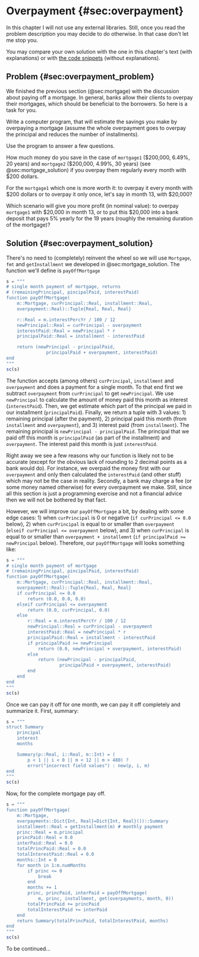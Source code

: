 # Overpayment {#sec:overpayment}

In this chapter I will not use any external libraries. Still, once you read the
problem description you may decide to do otherwise. In that case don't let me
stop you.

You may compare your own solution with the one in this chapter's text (with
explanations) or with [the code
snippets](https://github.com/b-lukaszuk/BS_wJ_eng/tree/main/code_snippets/overpayment)
(without explanations).

## Problem {#sec:overpayment_problem}

We finished the previous section (@sec:mortgage) with the discussion about
paying off a mortgage. In general, banks allow their clients to overpay their
mortgages, which should be beneficial to the borrowers. So here is a task for
you.

Write a computer program, that will estimate the savings you make by overpaying
a mortgage (assume the whole overpayment goes to overpay the principal and
reduces the number of installments).

Use the program to answer a few questions.

How much money do you save in the case of `mortgage1` (\$200,000, 6.49%, 20
years) and `mortgage2` (\$200,000, 4.99%, 30 years) (see @sec:mortgage_solution)
if you overpay them regularly every month with \$200 dollars.

For the `mortgage1` which one is more worth it: to overpay it every month with
\$200 dollars or to overpay it only once, let's say in month 13, with \$20,000?

Which scenario will give you more profit (in nominal value): to overpay
`mortgage1` with \$20,000 in month 13, or to put this \$20,000 into a bank
deposit that pays 5% yearly for the 19 years (roughly the remaining duration of
the mortgage)?

## Solution {#sec:overpayment_solution}

There's no need to (completely) reinvent the wheel so we will use `Mortgage`,
`fmt` and `getInstallment` we developed in @sec:mortgage_solution. The function
we'll define is `payOffMortgage`

```jl
s = """
# single month payment of mortgage, returns
# (remainingPrincipal, pincipalPaid, interestPaid)
function payOffMortgage(
    m::Mortgage, curPrincipal::Real, installment::Real,
    overpayment::Real)::Tuple{Real, Real, Real}

    r::Real = m.interestPercYr / 100 / 12
    newPrincipal::Real = curPrincipal - overpayment
    interestPaid::Real = newPrincipal * r
    principalPaid::Real = installment - interestPaid

    return (newPrincipal - principalPaid,
               principalPaid + overpayment, interestPaid)
end
"""
sc(s)
```

The function accepts (among others) `curPrincipal`, `installment` and
`overpayment` and does a payment for a single month. To that end first we
subtract `overpayment` from `curPrincipal` to get `newPrincipal`. We use
`newPrincipal` to calculate the amount of money paid this month as interest
(`interestPaid`). Then, we get estimate which part of the principal we paid in
our installment (`principalPaid`). Finally, we return a tuple with 3 values: 1)
remaining principal (after the payment), 2) principal paid this month (from
`installment` and `overpayment`), and 3) interest paid (from `installment`). The
remaining principal is `newPrincipal - principalPaid`. The principal that we
paid off this month is `principalPaid` (as part of the installment) and
`overpayment`. The interest paid this month is just `interestPaid`.

Right away we see a few reasons why our function is likely not to be accurate
(except for the obvious lack of rounding to 2 decimal points as a bank would do).
For instance, we overpaid the money first with our `overpayment` and only then
calculated the `interestPaid` (and other stuff) which may not be the case
in reality. Secondly, a bank may charge a fee (or some money named otherwise)
for every overpayment we make. Still, since all this section is just a
programming exercise and not a financial advice then we will not be bothered by
that fact.

However, we will improve our `payOffMortgage` a bit, by dealing with some edge
cases: 1) when `curPrincipal` is 0 or negative
(`if curPrincipal <= 0.0` below), 2) when `curPrincipal` is equal to or smaller
than `overpayment` (`elseif curPrincipal <= overpayment` below), and 3) when
`curPrincipal` is equal to or smaller than `overpayment + installemnt`
(`if principalPaid >= newPrincipal` below). Therefore, our `payOffMortgage` will
looks something like:

```jl
s = """
# single month payment of mortgage
# (remainingPrincipal, pincipalPaid, interestPaid)
function payOffMortgage(
    m::Mortgage, curPrincipal::Real, installment::Real,
    overpayment::Real)::Tuple{Real, Real, Real}
    if curPrincipal <= 0.0
        return (0.0, 0.0, 0.0)
    elseif curPrincipal <= overpayment
        return (0.0, curPrincipal, 0.0)
    else
        r::Real = m.interestPercYr / 100 / 12
        newPrincipal::Real = curPrincipal - overpayment
        interestPaid::Real = newPrincipal * r
        principalPaid::Real = installment - interestPaid
        if principalPaid >= newPrincipal
            return (0.0, newPrincipal + overpayment, interestPaid)
        else
            return (newPrincipal - principalPaid,
                    principalPaid + overpayment, interestPaid)
        end
    end
end
"""
sc(s)
```

Once we can pay it off for one month, we can pay it off completely and summarize
it. First, summary:

```jl
s = """
struct Summary
    principal
    interest
    months

    Summary(p::Real, i::Real, m::Int) = (
		p < 1 || i < 0 || m < 12 || m > 480) ?
        error("incorrect field values") : new(p, i, m)
end
"""
sc(s)
```

Now, for the complete mortgage pay off.

```jl
s = """
function payOffMortgage(
    m::Mortgage,
    overpayments::Dict{Int, Real}=Dict{Int, Real}())::Summary
    installment::Real = getInstallment(m) # monthly payment
    princ::Real = m.principal
    princPaid::Real = 0.0
    interPaid::Real = 0.0
    totalPrincPaid::Real = 0.0
    totalInterestPaid::Real = 0.0
    months::Int = 0
    for month in 1:m.numMonths
        if princ <= 0
            break
        end
        months += 1
        princ, princPaid, interPaid = payOffMortgage(
            m, princ, installment, get(overpayments, month, 0))
        totalPrincPaid += princPaid
        totalInterestPaid += interPaid
    end
    return Summary(totalPrincPaid, totalInterestPaid, months)
end
"""
sc(s)
```

To be continued...
